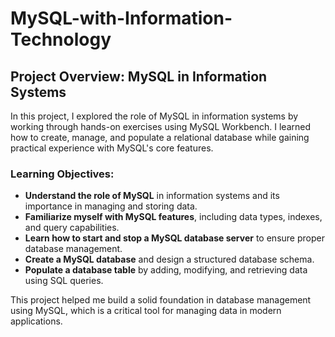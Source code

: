 # MySQL-with-Information-Technology

## Project Overview: MySQL in Information Systems

In this project, I explored the role of MySQL in information systems by working through hands-on exercises using MySQL Workbench. I learned how to create, manage, and populate a relational database while gaining practical experience with MySQL's core features.

### Learning Objectives:
- **Understand the role of MySQL** in information systems and its importance in managing and storing data.
- **Familiarize myself with MySQL features**, including data types, indexes, and query capabilities.
- **Learn how to start and stop a MySQL database server** to ensure proper database management.
- **Create a MySQL database** and design a structured database schema.
- **Populate a database table** by adding, modifying, and retrieving data using SQL queries.

This project helped me build a solid foundation in database management using MySQL, which is a critical tool for managing data in modern applications.
